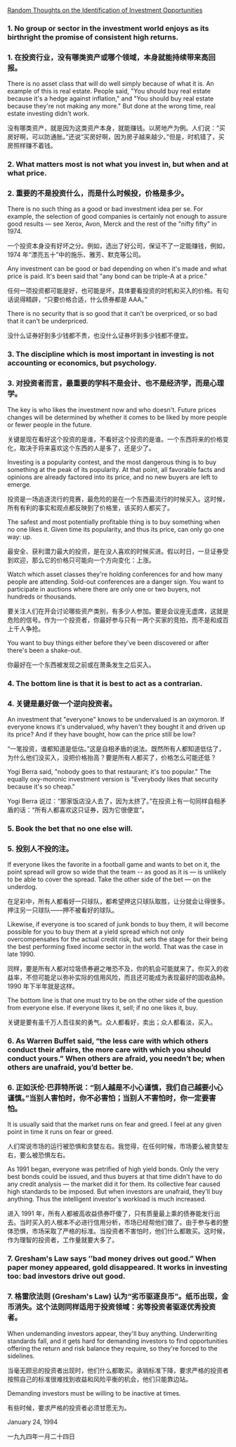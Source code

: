 [Random Thoughts on the Identification of Investment Opportunities](https://www.notion.so/Random-Thoughts-on-the-Identification-of-Investment-Opportunities-349b211390d7488b8968c043f81cf069)

### 1. **No group or sector in the investment world enjoys as its birthright the promise of consistent high returns.**

### 1. 在投资行业，没有哪类资产或哪个领域，本身就能持续带来高回报。

There is no asset class that will do well simply because of what it is. An example of this is real estate. People said, "You should buy real estate because it's a hedge against inflation," and "You should buy real estate because they're not making any more." But done at the wrong time, real estate investing didn't work.

没有哪类资产，就是因为这类资产本身，就能赚钱。以房地产为例。人们说：“买房好啊，可以防通胀。”还说“买房好啊，因为房子越来越少。”但是，时机错了，买房照样赚不着钱。

### 2. **What matters most is not what you invest in, but when and at what price.**

### 2. 重要的不是投资什么，而是什么时候投，价格是多少。

There is no such thing as a good or bad investment idea per se. For example, the selection of good companies is certainly not enough to assure good results — see Xerox, Avon, Merck and the rest of the "nifty fifty" in 1974.

一个投资本身没有好坏之分。例如，选出了好公司，保证不了一定能赚钱，例如，1974 年“漂亮五十”中的施乐、雅芳、默克等公司。

Any investment can be good or bad depending on when it's made and what price is paid. It's been said that "any bond can be triple-A at a price."

任何一项投资都可能是好，也可能是坏，具体要看投资的时机和买入的价格。有句话说得精辟，“只要价格合适，什么债券都是 AAA。”

There is no security that is so good that it can't be overpriced, or so bad that it can't be underpriced.

没什么证券好到多少钱都不贵，也没什么证券坏到多少钱都不便宜。

### 3. **The discipline which is most important in investing is not accounting or economics, but psychology.**

### 3. 对投资者而言，最重要的学科不是会计、也不是经济学，而是心理学。

The key is who likes the investment now and who doesn't. Future prices changes will be determined by whether it comes to be liked by more people or fewer people in the future.

关键是现在看好这个投资的是谁，不看好这个投资的是谁。一个东西将来的价格变化，取决于将来喜欢这个东西的人是多了，还是少了。

Investing is a popularity contest, and the most dangerous thing is to buy something at the peak of its popularity. At that point, all favorable facts and opinions are already factored into its price, and no new buyers are left to emerge.

投资是一场追逐流行的竞赛，最危险的是在一个东西最流行的时候买入。这时候，所有有利的事实和观点都反映到了价格里，该买的人都买了。

The safest and most potentially profitable thing is to buy something when no one likes it. Given time its popularity, and thus its price, can only go one way: up.

最安全、获利潜力最大的投资，是在没人喜欢的时候买进。假以时日，一旦证券受到欢迎，那么它的价格只可能向一个方向变化：上涨。

Watch which asset classes they're holding conferences for and how many people are attending. Sold-out conferences are a danger sign. You want to participate in auctions where there are only one or two buyers, not hundreds or thousands.

要关注人们在开会讨论哪些资产类别，有多少人参加。要是会议座无虚席，这就是危险的信号。作为一个投资者，你最好参与只有一两个买家的竞拍，而不是和成百上千人争抢。

You want to buy things either before they've been discovered or after there's been a shake-out.

你最好在一个东西被发现之前或在萧条发生之后买入。

### 4. **The bottom line is that it is best to act as a contrarian.**

### 4. 关键是最好做一个逆向投资者。

An investment that "everyone" knows to be undervalued is an oxymoron. If everyone knows it's undervalued, why haven't they bought it and driven up its price? And if they have bought, how can the price still be low?

“一笔投资，谁都知道是低估。”这是自相矛盾的说法。既然所有人都知道低估了，为什么他们没买入，没把价格抬高？要是所有人都买了，价格怎么可能还低？

Yogi Berra said, "nobody goes to that restaurant; it's too popular." The equally oxy-moronic investment version is "Everybody likes that security because it's so cheap."

Yogi Berra 说过：“那家饭店没人去了，因为太挤了。”在投资上有一句同样自相矛盾的话：“所有人都喜欢这只证券，因为它很便宜”。

### 5. **Book the bet that no one else will.**

### 5. 投别人不投的注。

If everyone likes the favorite in a football game and wants to bet on it, the point spread will grow so wide that the team -- as good as it is — is unlikely to be able to cover the spread. Take the other side of the bet — on the underdog.

在足彩中，所有人都看好一只球队，都希望押这只球队取胜，让分就会让得很多。押注另一只球队——押不被看好的球队。

Likewise, if everyone is too scared of junk bonds to buy them, it will become possible for you to buy them at a yield spread which not only overcompensates for the actual credit risk, but sets the stage for their being the best performing fixed income sector in the world. That was the case in late 1990.

同样，要是所有人都对垃圾债券避之唯恐不及，你的机会可能就来了。你买入的收益率，不但可能足以弥补实际的信用风险，而且还可能成为表现最好的固收品种。1990 年下半年就是这样。

The bottom line is that one must try to be on the other side of the question from everyone else. If everyone likes it, sell; if no one likes it, buy.

关键是要有虽千万人吾往矣的勇气。众人都看好，卖出；众人都看淡，买入。

### 6. **As Warren Buffet said, “the less care with which others conduct their affairs, the more care with which you should conduct yours.” When others are afraid, you needn’t be; when others are unafraid, you’d better be.**

### 6. 正如沃伦·巴菲特所说：“别人越是不小心谨慎，我们自己越要小心谨慎。”当别人害怕时，你不必害怕；当别人不害怕时，你一定要害怕。

It is usually said that the market runs on fear and greed. I feel at any given point in time it runs on fear or greed.

人们常说市场的运行被恐惧和贪婪左右。我觉得，在任何时候，市场要么被贪婪左右，要么被恐惧左右。

As 1991 began, everyone was petrified of high yield bonds. Only the very best bonds could be issued, and thus buyers at that time didn't have to do any credit analysis — the market did it for them. Its collective fear caused high standards to be imposed. But when investors are unafraid, they'll buy anything. Thus the intelligent investor's workload is much increased.

进入 1991 年，所有人都被高收益债券吓傻了，只有质量最上乘的债券能发行出去。当时买入的人根本不必进行信用分析，市场已经帮他们做了。由于参与者的整体恐惧，市场采取了严格的标准。当投资者不害怕时，他们什么都敢买。这时候，作为理智的投资者，工作量就要大多了。

### 7. **Gresham's Law says ’’bad money drives out good.” When paper money appeared, gold disappeared. It works in investing too: bad investors drive out good.**

### 7. 格雷欣法则 (Gresham's Law) 认为“劣币驱逐良币”。纸币出现，金币消失。这个法则同样适用于投资领域：劣等投资者驱逐优秀投资者。

When undemanding investors appear, they'll buy anything. Underwriting standards fall, and it gets hard for demanding investors to find opportunities offering the return and risk balance they require, so they're forced to the sidelines.

当毫无顾忌的投资者出现时，他们什么都敢买。承销标准下降，要求严格的投资者按照自己的标准很难找到收益和风险平衡的机会，他们只能靠边站。

Demanding investors must be willing to be inactive at times.

有些时候，要求严格的投资者必须甘愿无为。

January 24, 1994

一九九四年一月二十四日